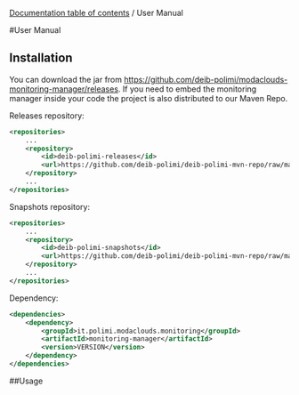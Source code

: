 [Documentation table of contents](TOC.md) / User Manual

#User Manual

## Installation

You can download the jar from https://github.com/deib-polimi/modaclouds-monitoring-manager/releases.
If you need to embed the monitoring manager inside your code the project is also distributed to our Maven Repo.

Releases repository:
```xml
<repositories>
	...
	<repository>
        <id>deib-polimi-releases</id>
        <url>https://github.com/deib-polimi/deib-polimi-mvn-repo/raw/master/releases</url>
	</repository>
	...
</repositories>
```

Snapshots repository:
```xml
<repositories>
	...
	<repository>
        <id>deib-polimi-snapshots</id>
        <url>https://github.com/deib-polimi/deib-polimi-mvn-repo/raw/master/snapshots</url>
	</repository>
	...
</repositories>
```

Dependency:
```xml
<dependencies>
	<dependency>
		<groupId>it.polimi.modaclouds.monitoring</groupId>
		<artifactId>monitoring-manager</artifactId>
		<version>VERSION</version>
	</dependency>
</dependencies>
```


##Usage